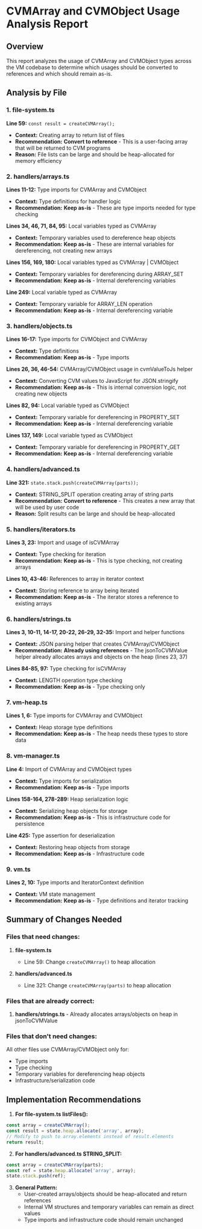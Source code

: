 # CVMArray and CVMObject Usage Analysis Report

## Overview
This report analyzes the usage of CVMArray and CVMObject types across the VM codebase to determine which usages should be converted to references and which should remain as-is.

## Analysis by File

### 1. file-system.ts
**Line 59:** `const result = createCVMArray();`
- **Context:** Creating array to return list of files
- **Recommendation:** **Convert to reference** - This is a user-facing array that will be returned to CVM programs
- **Reason:** File lists can be large and should be heap-allocated for memory efficiency

### 2. handlers/arrays.ts
**Lines 11-12:** Type imports for CVMArray and CVMObject
- **Context:** Type definitions for handler logic
- **Recommendation:** **Keep as-is** - These are type imports needed for type checking

**Lines 34, 46, 71, 84, 95:** Local variables typed as CVMArray
- **Context:** Temporary variables used to dereference heap objects
- **Recommendation:** **Keep as-is** - These are internal variables for dereferencing, not creating new arrays

**Lines 156, 169, 180:** Local variables typed as CVMArray | CVMObject  
- **Context:** Temporary variables for dereferencing during ARRAY_SET
- **Recommendation:** **Keep as-is** - Internal dereferencing variables

**Line 249:** Local variable typed as CVMArray
- **Context:** Temporary variable for ARRAY_LEN operation
- **Recommendation:** **Keep as-is** - Internal dereferencing variable

### 3. handlers/objects.ts
**Lines 16-17:** Type imports for CVMObject and CVMArray
- **Context:** Type definitions
- **Recommendation:** **Keep as-is** - Type imports

**Lines 26, 36, 46-54:** CVMArray/CVMObject usage in cvmValueToJs helper
- **Context:** Converting CVM values to JavaScript for JSON.stringify
- **Recommendation:** **Keep as-is** - This is internal conversion logic, not creating new objects

**Lines 82, 94:** Local variable typed as CVMObject
- **Context:** Temporary variable for dereferencing in PROPERTY_SET
- **Recommendation:** **Keep as-is** - Internal dereferencing variable

**Lines 137, 149:** Local variable typed as CVMObject
- **Context:** Temporary variable for dereferencing in PROPERTY_GET
- **Recommendation:** **Keep as-is** - Internal dereferencing variable

### 4. handlers/advanced.ts
**Line 321:** `state.stack.push(createCVMArray(parts));`
- **Context:** STRING_SPLIT operation creating array of string parts
- **Recommendation:** **Convert to reference** - This creates a new array that will be used by user code
- **Reason:** Split results can be large and should be heap-allocated

### 5. handlers/iterators.ts
**Lines 3, 23:** Import and usage of isCVMArray
- **Context:** Type checking for iteration
- **Recommendation:** **Keep as-is** - This is type checking, not creating arrays

**Lines 10, 43-46:** References to array in iterator context
- **Context:** Storing reference to array being iterated
- **Recommendation:** **Keep as-is** - The iterator stores a reference to existing arrays

### 6. handlers/strings.ts
**Lines 3, 10-11, 14-17, 20-22, 26-29, 32-35:** Import and helper functions
- **Context:** JSON parsing helper that creates CVMArray/CVMObject
- **Recommendation:** **Already using references** - The jsonToCVMValue helper already allocates arrays and objects on the heap (lines 23, 37)

**Lines 84-85, 97:** Type checking for isCVMArray
- **Context:** LENGTH operation type checking
- **Recommendation:** **Keep as-is** - Type checking only

### 7. vm-heap.ts
**Lines 1, 6:** Type imports for CVMArray and CVMObject
- **Context:** Heap storage type definitions
- **Recommendation:** **Keep as-is** - The heap needs these types to store data

### 8. vm-manager.ts
**Line 4:** Import of CVMArray and CVMObject types
- **Context:** Type imports for serialization
- **Recommendation:** **Keep as-is** - Type imports

**Lines 158-164, 278-289:** Heap serialization logic
- **Context:** Serializing heap objects for storage
- **Recommendation:** **Keep as-is** - This is infrastructure code for persistence

**Line 425:** Type assertion for deserialization
- **Context:** Restoring heap objects from storage
- **Recommendation:** **Keep as-is** - Infrastructure code

### 9. vm.ts
**Lines 2, 10:** Type imports and IteratorContext definition
- **Context:** VM state management
- **Recommendation:** **Keep as-is** - Type definitions and iterator tracking

## Summary of Changes Needed

### Files that need changes:
1. **file-system.ts**
   - Line 59: Change `createCVMArray()` to heap allocation
   
2. **handlers/advanced.ts**
   - Line 321: Change `createCVMArray(parts)` to heap allocation

### Files that are already correct:
1. **handlers/strings.ts** - Already allocates arrays/objects on heap in jsonToCVMValue

### Files that don't need changes:
All other files use CVMArray/CVMObject only for:
- Type imports
- Type checking
- Temporary variables for dereferencing heap objects
- Infrastructure/serialization code

## Implementation Recommendations

1. **For file-system.ts listFiles():**
```typescript
const array = createCVMArray();
const result = state.heap.allocate('array', array);
// Modify to push to array.elements instead of result.elements
return result;
```

2. **For handlers/advanced.ts STRING_SPLIT:**
```typescript
const array = createCVMArray(parts);
const ref = state.heap.allocate('array', array);
state.stack.push(ref);
```

3. **General Pattern:**
   - User-created arrays/objects should be heap-allocated and return references
   - Internal VM structures and temporary variables can remain as direct values
   - Type imports and infrastructure code should remain unchanged